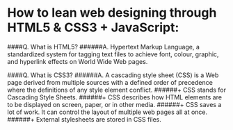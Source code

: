 # How to lean web designing through HTML5 & CSS3 + JavaScript:

####Q. What is HTML5?
######A. Hypertext Markup Language, a standardized system for tagging text files to achieve font, colour, graphic, and hyperlink effects on World Wide Web pages. 

####Q. What is CSS3?
######A. A cascading style sheet (CSS) is a Web page derived from multiple sources with a defined order of precedence where the definitions of any style element conflict.
######+ CSS stands for Cascading Style Sheets.
######+ CSS describes how HTML elements are to be displayed on screen, paper, or in other media.
######+ CSS saves a lot of work. It can control the layout of multiple web pages all at once.
######+ External stylesheets are stored in CSS files.
